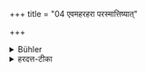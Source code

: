 +++
title = "04 एवमहरहरा परस्मात्तिष्यात्"

+++

<details><summary>Bühler</summary>

4. This (rite he shall repeat) daily until the next Tiṣya(-day).
</details>

<details><summary>हरदत्त-टीका</summary>

## सूत्रम्
एवमहरहरापरस्मात्तिष्यात् ॥ ४॥  
### टिप्पनी
एवमिदं स्थालीपाकश्रपणादिसिद्धिवाचनान्तमहरहः कर्तव्यमापरस्मातिष्यात् यावदपरस्तिष्य आगच्छति ॥ ४ ॥
</details>
